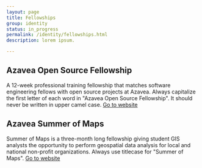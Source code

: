 ```yaml
---
layout: page
title: Fellowships
group: identity
status: in_progress
permalink: /identity/fellowships.html
description: lorem ipsum.

---
```


## Azavea Open Source Fellowship
A 12-week professional training fellowship that matches software engineering fellows with open source projects at Azavea. Always capitalize the first letter of each word in "Azavea Open Source Fellowship". It should never be written in upper camel case. [Go to website](https://fellowship.azavea.com/)

## Azavea Summer of Maps
Summer of Maps is a three-month long fellowship giving student GIS analysts the opportunity to perform geospatial data analysis for local and national non-profit organizations. Always use titlecase for "Summer of Maps". [Go to website](http://www.summerofmaps.com/)
